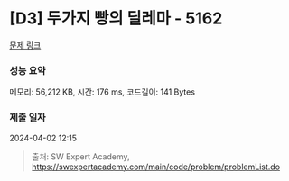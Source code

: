 # [D3] 두가지 빵의 딜레마 - 5162 

[문제 링크](https://swexpertacademy.com/main/code/problem/problemDetail.do?contestProbId=AWTaTDua3OoDFAVT) 

### 성능 요약

메모리: 56,212 KB, 시간: 176 ms, 코드길이: 141 Bytes

### 제출 일자

2024-04-02 12:15



> 출처: SW Expert Academy, https://swexpertacademy.com/main/code/problem/problemList.do